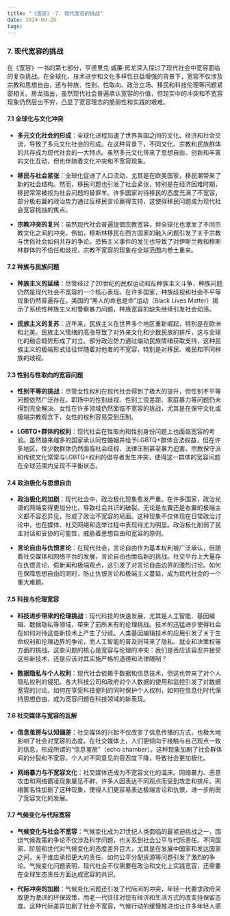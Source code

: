 ```yaml
---
title: "《宽容》-7. 现代宽容的挑战"
date: 2024-09-28
tags: 
---
```

### 7. 现代宽容的挑战

在《宽容》一书的第七部分，亨德里克·威廉·房龙深入探讨了现代社会中宽容面临的复杂挑战。在全球化、技术进步和文化多样性日益增强的背景下，宽容不仅涉及宗教和思想自由，还与种族、性别、性取向、政治立场、移民和科技伦理等问题紧密相关。房龙指出，虽然现代社会普遍承认宽容的价值，但现实中的冲突和不宽容现象仍然层出不穷，凸显了宽容理念的脆弱性和实践的艰难。

#### 7.1 全球化与文化冲突

- **多元文化社会的形成**：全球化进程加速了世界各国之间的文化、经济和社会交流，导致了多元文化社会的形成。在这种背景下，不同文化、宗教和民族群体的共存成为现代社会的一大特点。虽然多元文化带来了思想自由、创新和丰富的文化互动，但也伴随着文化冲突和不宽容现象。

- **移民与社会紧张**：全球化促进了人口流动，尤其是在欧美国家，移民潮带来了新的社会结构。然而，移民问题也引发了社会紧张，特别是在经济困难时期，移民常常被视为社会问题的替罪羊。许多国家对待移民的态度充满了不宽容，部分极右翼的政治势力通过反移民言论赢得支持，这使得移民问题成为现代社会宽容挑战的焦点。

- **宗教冲突的复兴**：虽然现代社会普遍提倡宗教宽容，但全球化也激发了不同宗教文化之间的冲突。例如，穆斯林移民在西方国家的融入问题引发了关于宗教与世俗社会如何共存的争论。恐怖主义事件的发生也导致了对伊斯兰教和穆斯林群体的不信任和歧视，宗教不宽容的现象在全球范围内卷土重来。

#### 7.2 种族与民族问题

- **种族主义的延续**：尽管经过了20世纪的民权运动和反种族主义斗争，种族问题仍然是现代社会不宽容的一个核心表现。在许多国家，种族歧视和社会不平等现象仍然普遍存在。美国的“黑人的命也是命”运动（Black Lives Matter）揭示了系统性种族主义和警察暴力问题，种族宽容的缺失继续引发社会动荡。

- **民族主义的复苏**：近年来，民族主义在世界多个地区重新崛起，特别是在欧洲和北美。民族主义情绪的高涨导致了对外来文化和少数民族的排斥，这与全球化的融合趋势形成了对立。部分政治势力通过煽动民族情绪获取支持，这种民族主义的极端形式往往伴随着对他者的不宽容，特别是对移民、难民和不同种族的歧视。

#### 7.3 性别与性取向的宽容问题

- **性别平等的挑战**：尽管女性权利在现代社会得到了极大的提升，但性别不平等问题依然广泛存在。职场中的性别歧视、性别工资差距、家庭暴力等问题仍未得到完全解决。女性在许多领域仍然面临不宽容的挑战，尤其是在保守文化或极端宗教观念下，女性的权利容易受到压制。

- **LGBTQ+群体的权利**：现代社会在性取向和性别身份问题上也面临宽容的考验。虽然越来越多的国家承认同性婚姻并给予LGBTQ+群体合法权益，但在许多地区，性少数群体仍然面临社会歧视、法律压制甚至暴力迫害。宗教保守派和传统文化常常与LGBTQ+权利的倡导者发生冲突，使得这一群体的宽容问题在全球范围内呈现不平衡状态。

#### 7.4 政治极化与思想自由

- **政治极化的加剧**：现代社会中，政治极化现象愈发严重。在许多国家，政治光谱的两端变得更加分化，导致社会共识的破裂。无论是左翼还是右翼的极端主义都不容忍异见，形成了政治不宽容的局面。这种现象不仅体现在日常政治讨论中，也在媒体、社交网络和选举过程中表现得尤为明显。政治极化削弱了民主对话和妥协的可能性，威胁着思想自由和宽容的原则。

- **言论自由与仇恨言论**：在现代社会，言论自由作为基本权利被广泛承认，但随着社交媒体和网络平台的发展，言论自由也面临新的挑战。社交平台上大量存在仇恨言论、假新闻和极端观点，这引发了对言论自由边界的激烈讨论。如何在保障思想自由的同时，防止仇恨言论和极端主义蔓延，成为现代社会的一个重大难题。

#### 7.5 科技与伦理宽容

- **科技进步带来的伦理挑战**：现代科技的快速发展，尤其是人工智能、基因编辑、数据隐私等领域，带来了前所未有的伦理挑战。技术的迅猛进步使得社会在如何对待这些新技术上产生了分歧。人类基因编辑技术的应用引发了关于生命权利和伦理边界的争论，而人工智能的普及则带来了隐私、就业和决策权等方面的挑战。这些问题的核心是宽容与伦理的冲突：我们是否应该容忍并接受这些新技术，还是应该对其实施严格的道德和法律限制？

- **数据隐私与个人权利**：现代社会依赖于数据和信息技术，但这也带来了对个人隐私权利的侵犯。各大科技公司和政府对个人数据的使用和监控引发了对数据宽容的讨论。如何在享受科技便利的同时保护个人权利，如何在信息化时代保持思想自由，成为宽容问题在科技领域的新表现。

#### 7.6 社交媒体与宽容的瓦解

- **信息茧房与认知偏差**：社交媒体的兴起不仅改变了信息传播的方式，也极大地影响了社会对宽容的态度。在社交媒体上，人们更倾向于接触与自己观点一致的信息，形成所谓的“信息茧房”（echo chamber）。这种现象加剧了社会群体间的分裂和不宽容，个人对不同意见的容忍度下降，导致社会更加极化。

- **网络暴力与不宽容文化**：社交媒体还成为不宽容文化的温床。网络暴力、恶意攻击和网络霸凌现象屡见不鲜，许多人因表达不同观点而受到攻击和排斥。网络匿名性加剧了这种现象，使得人们更容易表达极端言论和仇恨，进一步削弱了宽容文化的发展。

#### 7.7 气候变化与代际宽容

- **气候变化与社会不宽容**：气候变化成为21世纪人类面临的最紧迫挑战之一，围绕气候政策的争论不仅涉及科学问题，也关系到社会公平与代际责任。不同国家、阶层和世代对气候变化的态度差异巨大，尤其是在发展中国家和发达国家之间，关于谁应承担更大的责任、如何公平分配资源等问题引发了激烈的争论。气候变化问题表明，现代社会不仅需要在政治和文化上实践宽容，还需要在全球生态责任方面达成宽容的共识。

- **代际冲突的加剧**：气候变化问题还引发了代际间的冲突，年轻一代要求政府采取更为激进的环保政策，而老一代往往对现有经济和生活方式的改变持保留态度。这种代际差异加剧了社会不宽容，气候行动的缓慢推进也让许多年轻人感